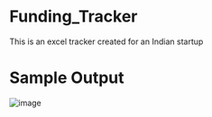 # Funding_Tracker
This is an excel tracker created for an Indian startup

# Sample Output
![image](https://user-images.githubusercontent.com/92489108/172709375-bdc81464-bac6-4b07-9bd0-c60c55438408.png)
